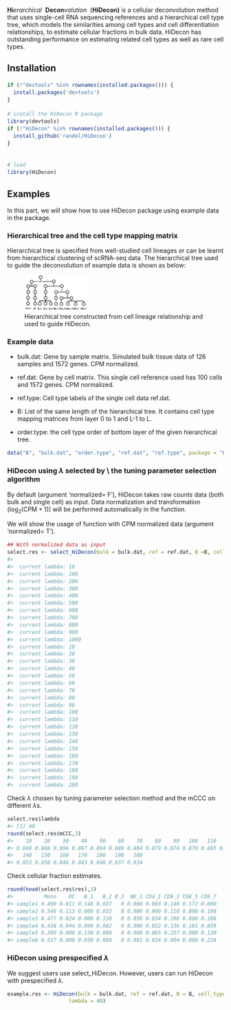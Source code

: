 
$\textbf{Hi}erarchical \ \ \textbf{Decon}volution \ \ (\textbf{HiDecon)}$
is a cellular deconvolution method that uses single-cell RNA sequencing
references and a hierarchical cell type tree, which models the
similarities among cell types and cell differentiation relationships, to
estimate cellular fractions in bulk data. HiDecon has outstanding
performance on estimating related cell types as well as rare cell types.

## Installation

``` r
if (!"devtools" %in% rownames(installed.packages())) {
  install.packages('devtools')
}

# install the HiDecon R package
library(devtools)
if (!"HiDecon" %in% rownames(installed.packages())) {
  install_github('randel/HiDecon')
}


# load
library(HiDecon)
```

## Examples

In this part, we will show how to use HiDecon package using example data
in the package.

### Hierarchical tree and the cell type mapping matrix

Hierarchical tree is specified from well-studied cell lineages or can be
learnt from hierarchical clustering of scRNA-seq data. The hierarchical
tree used to guide the deconvolution of example data is shown as below:

<figure>
<img src="tree.png" style="width:35.0%"
alt="Hierarchical tree constructed from cell lineage relationship and used to guide HiDecon." />
<figcaption aria-hidden="true">Hierarchical tree constructed from cell
lineage relationship and used to guide HiDecon.</figcaption>
</figure>

### Example data

- bulk.dat: Gene by sample matrix. Simulated bulk tissue data of 126
  samples and 1572 genes. CPM normalized.

- ref.dat: Gene by cell matrix. This single cell reference used has 100
  cells and 1572 genes. CPM normalized.

- ref.type: Cell type labels of the single cell data ref.dat.

- B: List of the same length of the hierarchical tree. It contains cell
  type mapping matrices from layer 0 to 1 and L-1 to L.

- order.type: the cell type order of bottom layer of the given
  hierarchical tree.

``` r
data("B", "bulk.dat", "order.type", "ref.dat", "ref.type", package = "HiDecon")
```

### HiDecon using $\lambda$ selected by \\ the tuning parameter selection algorithm

By default (argument ‘normalized= F’), HiDecon takes raw counts data
(both bulk and single cell) as input. Data normalization and
transformation ($\text{log}_2 (\text{CPM}+1)$) will be performed
automatically in the function.

We will show the usage of function with CPM normalized data (argument
‘normalized= T’).

``` r
## With normalized data as input
select.res <- select_HiDecon(bulk = bulk.dat, ref = ref.dat, B =B, cell_type = ref.type, type_order = order.type, normalized = T)
#> 
#>  current lambda: 10
#>  current lambda: 100
#>  current lambda: 200
#>  current lambda: 300
#>  current lambda: 400
#>  current lambda: 500
#>  current lambda: 600
#>  current lambda: 700
#>  current lambda: 800
#>  current lambda: 900
#>  current lambda: 1000
#>  current lambda: 10
#>  current lambda: 20
#>  current lambda: 30
#>  current lambda: 40
#>  current lambda: 50
#>  current lambda: 60
#>  current lambda: 70
#>  current lambda: 80
#>  current lambda: 90
#>  current lambda: 100
#>  current lambda: 110
#>  current lambda: 120
#>  current lambda: 130
#>  current lambda: 140
#>  current lambda: 150
#>  current lambda: 160
#>  current lambda: 170
#>  current lambda: 180
#>  current lambda: 190
#>  current lambda: 200
```

Check $\lambda$ chosen by tuning parameter selection method and the mCCC
on different $\lambda$s.

``` r
select.res$lambda
#> [1] 40
round(select.res$mCCC,3)
#>    10    20    30    40    50    60    70    80    90   100   110   120   130 
#> 0.869 0.888 0.896 0.897 0.894 0.889 0.884 0.879 0.874 0.870 0.865 0.861 0.857 
#>   140   150   160   170   180   190   200 
#> 0.853 0.850 0.846 0.843 0.840 0.837 0.834
```

Check cellular fraction estimates.

``` r
round(head(select.res$res),3)
#>          Mono    DC   B_1   B_2 B_3  NK_1 CD4_1 CD8_1 CD8_5 CD8_7
#> sample1 0.490 0.011 0.148 0.037   0 0.000 0.003 0.140 0.172 0.000
#> sample2 0.546 0.113 0.000 0.033   0 0.000 0.000 0.110 0.000 0.198
#> sample3 0.477 0.024 0.000 0.110   0 0.050 0.034 0.196 0.000 0.108
#> sample4 0.438 0.044 0.098 0.042   0 0.000 0.022 0.136 0.181 0.039
#> sample5 0.399 0.000 0.150 0.000   0 0.000 0.065 0.257 0.000 0.130
#> sample6 0.537 0.000 0.039 0.080   0 0.081 0.034 0.004 0.000 0.224
```

### HiDecon using prespecified $\lambda$

We suggest users use select_HiDecon. However, users can run HiDecon with
prespecified $\lambda$.

``` r
example.res <- HiDecon(bulk = bulk.dat, ref = ref.dat, B = B, cell_type = ref.type, type_order = order.type,
                    lambda = 40)
```

